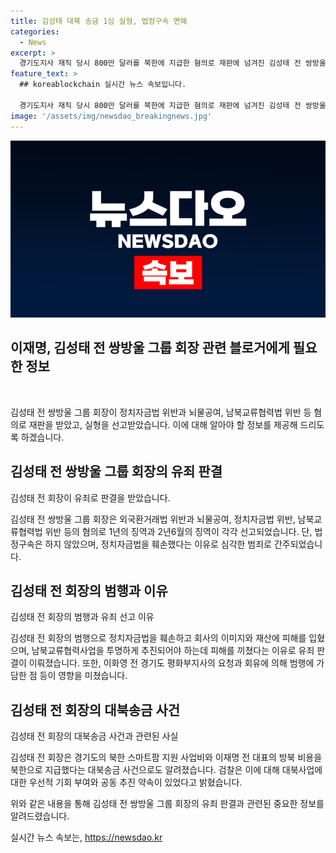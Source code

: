 ```yaml
---
title: 김성태 대북 송금 1심 실형, 법정구속 면해
categories:
  - News
excerpt: >
  경기도지사 재직 당시 800만 달러를 북한에 지급한 혐의로 재판에 넘겨진 김성태 전 쌍방울 그룹 회장이 법원에서 실형을 선고받았다. 정치자금법 위반으로 징역 1년에 집행유예 2년, 뇌물공여 등으로는 징역 2년6월을 선고받았으며, 증거 인멸 및 도주 우려가 없어 법정구속은 하지 않았다. 외화 불법 반출 등의 혐의도 받았으며, 경기도 평화부지사와의 관련성도 논의되고 있다.
feature_text: >
  ## koreablockchain 실시간 뉴스 속보입니다.

  경기도지사 재직 당시 800만 달러를 북한에 지급한 혐의로 재판에 넘겨진 김성태 전 쌍방울 그룹 회장이 법원에서 실형을 선고받았다. 정치자금법 위반으로 징역 1년에 집행유예 2년, 뇌물공여 등으로는 징역 2년6월을 선고받았으며, 증거 인멸 및 도주 우려가 없어 법정구속은 하지 않았다. 외화 불법 반출 등의 혐의도 받았으며, 경기도 평화부지사와의 관련성도 논의되고 있다.
image: '/assets/img/newsdao_breakingnews.jpg'
---
```


<p><img src="/assets/img/newsdao_breakingnews.jpg" alt="koreablockchain 속보" /></p>

<h2 data-ke-size="size26">이재명, 김성태 전 쌍방울 그룹 회장 관련 블로거에게 필요한 정보</h2>

<p data-ke-size="size16">&nbsp;</p>

<p>김성태 전 쌍방울 그룹 회장이 정치자금법 위반과 뇌물공여, 남북교류협력법 위반 등 혐의로 재판을 받았고, 실형을 선고받았습니다. 이에 대해 알아야 할 정보를 제공해 드리도록 하겠습니다.</p>

<h2 data-ke-size="size24">김성태 전 쌍방울 그룹 회장의 유죄 판결</h2>

<p data-ke-size="size16">김성태 전 회장이 유죄로 판결을 받았습니다.</p>

<p>김성태 전 쌍방울 그룹 회장은 외국환거래법 위반과 뇌물공여, 정치자금법 위반, 남북교류협력법 위반 등의 혐의로 1년의 징역과 2년6월의 징역이 각각 선고되었습니다. 단, 법정구속은 하지 않았으며, 정치자금법을 훼손했다는 이유로 심각한 범죄로 간주되었습니다.</p>

<h2 data-ke-size="size24">김성태 전 회장의 범행과 이유</h2>

<p data-ke-size="size16">김성태 전 회장의 범행과 유죄 선고 이유</p>

<p>김성태 전 회장의 범행으로 정치자금법을 훼손하고 회사의 이미지와 재산에 피해를 입혔으며, 남북교류협력사업을 투명하게 추진되어야 하는데 피해를 끼쳤다는 이유로 유죄 판결이 이뤄졌습니다. 또한, 이화영 전 경기도 평화부지사의 요청과 회유에 의해 범행에 가담한 점 등이 영향을 미쳤습니다.</p>

<h2 data-ke-size="size24">김성태 전 회장의 대북송금 사건</h2>

<p data-ke-size="size16">김성태 전 회장의 대북송금 사건과 관련된 사실</p>

<p>김성태 전 회장은 경기도의 북한 스마트팜 지원 사업비와 이재명 전 대표의 방북 비용을 북한으로 지급했다는 대북송금 사건으로도 알려졌습니다. 검찰은 이에 대해 대북사업에 대한 우선적 기회 부여와 공동 추진 약속이 있었다고 밝혔습니다.</p>

<p>위와 같은 내용을 통해 김성태 전 쌍방울 그룹 회장의 유죄 판결과 관련된 중요한 정보를 알려드렸습니다.</p>
실시간 뉴스 속보는, <a href="https://newsdao.kr" rel="dofollow">https://newsdao.kr</a>



